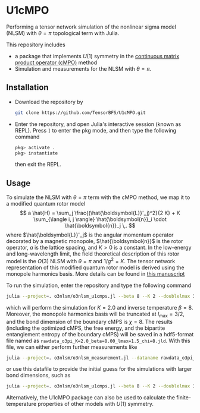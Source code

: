 # U1cMPO

Performing a tensor network simulation of the nonlinear sigma model (NLSM) with $\theta=\pi$ topological term with Julia. 

This repository includes

- a package that implements $U(1)$ symmetry in the [continuous matrix product operator (cMPO)](https://arxiv.org/abs/2004.12928) method
- Simulation and measurements for the NLSM with $\theta=\pi$. 

## Installation

- Download the repository by 

	```bash
	git clone https://github.com/TensorBFS/U1cMPO.git
	```
	
- Enter the repository, and open Julia's interactive session (known as REPL). Press `]` to enter the pkg mode, and then type the following command 

	```julia
	pkg> activate .
	pkg> instantiate
	```
	
	then exit the REPL. 

## Usage

To simulate the NLSM with $\theta=\pi$ term with the cMPO method, we map it to a modified quantum rotor model 
$$
a \hat{H} = \sum_j \frac{(\hat{\boldsymbol{L}}'_j)^2}{2 K} + K \sum_{\langle i, j \rangle} \hat{\boldsymbol{n}}_i \cdot \hat{\boldsymbol{n}}_j \,.
$$
where $\hat{\boldsymbol{L}}'_j$ is the angular momentum operator decorated by a magnetic monopole, $\hat{\boldsymbol{n}}$ is the rotor operator, $a$ is the lattice spacing, and $K>0$ is a constant. In the low-energy and long-wavelength limit, the field theoretical description of this rotor model is the $O(3)$ NLSM with $\theta=\pi$ and $1/g^2=K$. The tensor network representation of this modified quantum rotor model is derived using the monopole harmonics basis. More details can be found in [this manuscript](arxiv.org/abs/21xx.xxxxx)

To run the simulation, enter the repository and type the following command

```bash
julia --project=. o3nlsm/o3nlsm_u1cmps.jl --beta 8 --K 2 --doublelmax 3 --chi 8
```

which will perform the simulation for $K=2.0$ and inverse temperature $\beta=8$. Moreover, the monopole harmonics basis will be truncated at $l_{\mathrm{max}}=3/2$, and the bond dimension of the boundary cMPS is $\chi=8$. The results (including the optimized cMPS, the free energy, and the bipartite entanglement entropy of the boundary cMPS) will be saved in a hdf5-format file named as `rawdata_o3pi_K=2.0_beta=8.00_lmax=1.5_chi=8.jld`. With this file, we can either perform further measurements like

```bash
julia --project=. o3nlsm/o3nlsm_measurement.jl --dataname rawdata_o3pi_K=2.0_beta=8.00_lmax=1.5_chi=8.jld
```

or use this datafile to provide the initial guess for the simulations with larger bond dimensions, such as

```bash
julia --project=. o3nlsm/o3nlsm_u1cmps.jl --beta 8 --K 2 --doublelmax 3 --chi 12 --init rawdata_o3pi_K=2.0_beta=8.00_lmax=1.5_chi=8.jld
```

Alternatively, the U1cMPO package can also be used to calculate the finite-temperature properties of other models with $U(1)$ symmetry.

